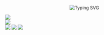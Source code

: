 <p align="center">
  <img src="https://readme-typing-svg.demolab.com?font=Fira+Code&size=30&duration=2000&pause=500&color=00A6FF&center=true&vCenter=true&width=600&lines=IM+PROPGSP;HardCore+Programmer;I+Hack+The+Future;Commit+The+Present;Delete+The+Past" alt="Typing SVG">
</p>


![](https://github-readme-stats.vercel.app/api?username=propgsp&theme=ocean_dark&hide_border=false&include_all_commits=false&count_private=false)<br/>
![](https://nirzak-streak-stats.vercel.app/?user=propgsp&theme=ocean_dark&hide_border=false)<br/>
![](https://github-readme-stats.vercel.app/api/top-langs/?username=propgsp&theme=ocean_dark&hide_border=false&include_all_commits=false&count_private=false&layout=compact)
![](https://github-contributor-stats.vercel.app/api?username=propgsp&limit=5&theme=blue_navy&combine_all_yearly_contributions=true)
[![](https://visitcount.itsvg.in/api?id=propgsp&icon=0&color=0)](https://visitcount.itsvg.in)

